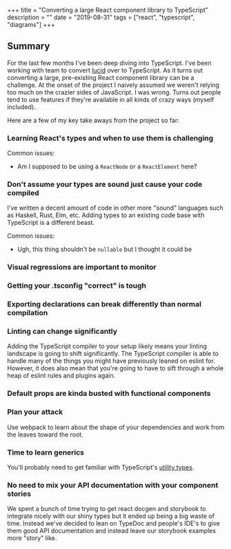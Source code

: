 +++
title       = "Converting a large React component library to TypeScript"
description = ""
date        = "2019-08-31"
tags        = ["react", "typescript", "diagrams"]
+++

## Summary

For the last few months I've been deep diving into TypeScript. I've been
working with team to convert [lucid][l] over to TypeScript. As it turns out
converting a large, pre-existing React component library can be a challenge. At
the onset of the project I naively assumed we weren't relying too much on the
crazier sides of JavaScript. I was wrong. Turns out people tend to use features
if they're available in all kinds of crazy ways (myself included).

Here are a few of my key take aways from the project so far:

### Learning React's types and when to use them is challenging

Common issues:

- Am I supposed to be using a `ReactNode` or a `ReactElement` here?

### Don't assume your types are sound just cause your code compiled

I've written a decent amount of code in other more "sound" languages such as
Haskell, Rust, Elm, etc. Adding types to an existing code base with TypeScript
is a different beast.

Common issues:

- Ugh, this thing shouldn't be `nullable` but I thought it could be

### Visual regressions are important to monitor

### Getting your .tsconfig "correct" is tough

### Exporting declarations can break differently than normal compilation

### Linting can change significantly

Adding the TypeScript compiler to your setup likely means your linting
landscape is going to shift significantly. The TypeScript compiler is able to
handle many of the things you might have previously leaned on eslint for.
However, it does also mean that you're going to have to sift through a whole
heap of eslint rules and plugins again.

### Default props are kinda busted with functional components

### Plan your attack

Use webpack to learn about the shape of your dependencies and work from the
leaves toward the root.

### Time to learn generics

You'll probably need to get familiar with TypeScript's [utility types][ut].

### No need to mix your API documentation with your component stories

We spent a bunch of time trying to get react docgen and storybook to integrate
nicely with our shiny types but it ended up being a big waste of time. Instead
we've decided to lean on TypeDoc and people's IDE's to give them good API
documentation and instead leave our storybook examples more "story" like.

[l]: https://github.com/appnexus/lucid
[ut]: https://www.typescriptlang.org/docs/handbook/utility-types.html
